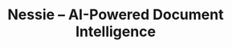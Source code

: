 ---
title: "Nessie – AI-Powered Document Intelligence"
role: "Software Architect & AI Engineer"
problem: "Enterprises struggled with retrieving knowledge from large volumes of unstructured documents. Existing tools were slow, lacked context, and failed to integrate AI effectively into daily workflows."
approach: "As project architect and AI engineer, I designed and led the development of Nessie, a multi-agent RAG system. I built the core architecture, orchestrated the AI agents, and integrated advanced search (semantic, keyword, hybrid) with a secure lakehouse."
outcome: "Delivered a scalable AI system that enables teams to retrieve insights instantly, generate contextual answers with citations, and automate document workflows. Positioned Nessie as OSIX Tech’s flagship B2B product with active pilots in industrial and legal sectors."
stack: ["Python", "FastAPI", "Langchain", "Supabase (Postgres + pgvector)", "Unstructured", "Docker", "Playwright", "Custom Multi-Agent Orchestration"]
metrics:
  - label: "Retrieval Accuracy"
    value: "90%+ on benchmark datasets"
  - label: "Response Latency"
    value: "<5s average query time"
  - label: "Pilot Deployments"
    value: "2 active enterprise pilots"
  - label: "Scalability"
    value: "Thousands of documents indexed"
links:
  - label: "Architecture Overview"
    url: ""
featured: true
publishedAt: 2025-07-01
---